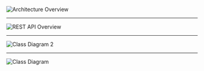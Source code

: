![Architecture Overview](https://github.com/user-attachments/assets/355a1dbe-9817-4583-97a6-2661d0cc9353)

-----------------------------------------------------------------------------------------------------------------------

![REST API Overview](https://github.com/user-attachments/assets/b7e2a972-3b56-4cc0-be3f-6af379315f47)

-----------------------------------------------------------------------------------------------------------------------

![Class Diagram 2](https://github.com/user-attachments/assets/43203938-7aeb-44f6-a28b-5063dc9dc346)

-----------------------------------------------------------------------------------------------------------------------

![Class Diagram](https://github.com/user-attachments/assets/fb9b3020-b8b2-43e8-87d1-b52e48e5bd25)
